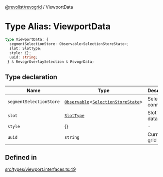 [@revolist/revogrid](README.md) / ViewportData

# Type Alias: ViewportData

```ts
type ViewportData: {
  segmentSelectionStore: Observable<SelectionStoreState>;
  slot: SlotType;
  style: {};
  uuid: string;
 } & RevogrOverlaySelection & RevogrData;
```

## Type declaration

| Name | Type | Description | Defined in |
| ------ | ------ | ------ | ------ |
| `segmentSelectionStore` | [`Observable`](TypeAlias.Observable.md)\<[`SelectionStoreState`](TypeAlias.SelectionStoreState.md)\> | Selection connection | [src/types/viewport.interfaces.ts:51](https://github.com/revolist/revogrid/blob/479ecce95b25b0761395add7477e34a6fe066174/src/types/viewport.interfaces.ts#L51) |
| `slot` | [`SlotType`](TypeAlias.SlotType.md) | Slot to put data | [src/types/viewport.interfaces.ts:54](https://github.com/revolist/revogrid/blob/479ecce95b25b0761395add7477e34a6fe066174/src/types/viewport.interfaces.ts#L54) |
| `style` | \{\} | - | [src/types/viewport.interfaces.ts:58](https://github.com/revolist/revogrid/blob/479ecce95b25b0761395add7477e34a6fe066174/src/types/viewport.interfaces.ts#L58) |
| `uuid` | `string` | Current grid uniq Id | [src/types/viewport.interfaces.ts:57](https://github.com/revolist/revogrid/blob/479ecce95b25b0761395add7477e34a6fe066174/src/types/viewport.interfaces.ts#L57) |

## Defined in

[src/types/viewport.interfaces.ts:49](https://github.com/revolist/revogrid/blob/479ecce95b25b0761395add7477e34a6fe066174/src/types/viewport.interfaces.ts#L49)
